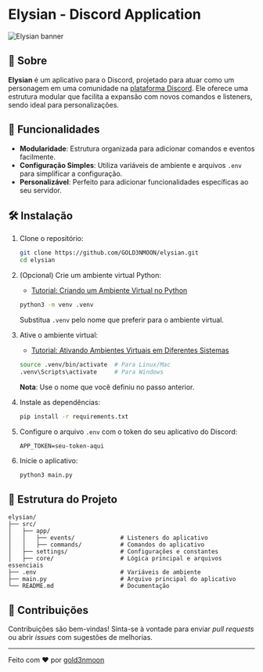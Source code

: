 # Elysian - Discord Application

![Elysian banner](https://i.imgur.com/oT5YfKP.jpg)

## 📜 Sobre

**Elysian** é um aplicativo para o Discord, projetado para atuar como um personagem em uma comunidade na [plataforma Discord](). Ele oferece uma estrutura modular que facilita a expansão com novos comandos e listeners, sendo ideal para personalizações.

## 🚀 Funcionalidades

- **Modularidade**: Estrutura organizada para adicionar comandos e eventos facilmente.
- **Configuração Simples**: Utiliza variáveis de ambiente e arquivos `.env` para simplificar a configuração.
- **Personalizável**: Perfeito para adicionar funcionalidades específicas ao seu servidor.

## 🛠️ Instalação

1. Clone o repositório:
   ```bash
   git clone https://github.com/GOLD3NMOON/elysian.git
   cd elysian
   ```

2. (Opcional) Crie um ambiente virtual Python:
   - [Tutorial: Criando um Ambiente Virtual no Python](https://cienciaprogramada.com.br/2020/08/ambiente-virtual-projeto-python/)

   ```bash
   python3 -m venv .venv
   ```
   Substitua `.venv` pelo nome que preferir para o ambiente virtual.

3. Ative o ambiente virtual:
   - [Tutorial: Ativando Ambientes Virtuais em Diferentes Sistemas](https://docs.python.org/3/tutorial/venv.html#creating-virtual-environments)

   ```bash
   source .venv/bin/activate  # Para Linux/Mac
   .venv\Scripts\activate     # Para Windows
   ```

   **Nota**: Use o nome que você definiu no passo anterior.

4. Instale as dependências:
   ```bash
   pip install -r requirements.txt
   ```

5. Configure o arquivo `.env` com o token do seu aplicativo do Discord:
   ```
   APP_TOKEN=seu-token-aqui
   ```

6. Inicie o aplicativo:
   ```bash
   python3 main.py
   ```

## 📂 Estrutura do Projeto

```plaintext
elysian/
├── src/
│   ├── app/
│   │   ├── events/             # Listeners do aplicativo
│   │   ├── commands/           # Comandos do aplicativo
│   ├── settings/               # Configurações e constantes
│   ├── core/                   # Lógica principal e arquivos essenciais
├── .env                        # Variáveis de ambiente
├── main.py                     # Arquivo principal do aplicativo
└── README.md                   # Documentação
```

## 🤝 Contribuições

Contribuições são bem-vindas! Sinta-se à vontade para enviar *pull requests* ou abrir *issues* com sugestões de melhorias.

---

Feito com ❤️ por [gold3nmoon](https://github.com/gold3nmoon)
